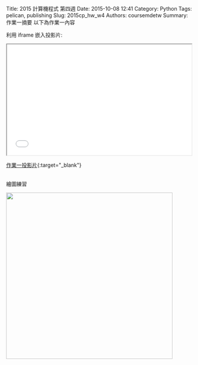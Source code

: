 Title: 2015 計算機程式 第四週
Date: 2015-10-08 12:41
Category: Python
Tags: pelican, publishing
Slug: 2015cp_hw_w4
Authors: coursemdetw
Summary: 作業一摘要
以下為作業一內容

利用 iframe 嵌入投影片:

<iframe src="40023256_cp_w4.html" width="500" height="300"></iframe>

[作業一投影片](40023256_cp_w4.html){:target="_blank"}
<br>
<br>
<p>繪圖練習</p>
<img src="https://copy.com/IW9zIxsS1WrhG6nR"width="450"height="450">
<br>
<br>
